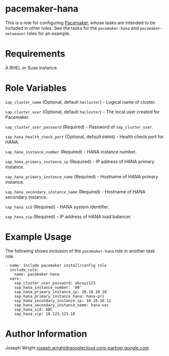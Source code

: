 # pacemaker-hana

This is a role for configuring [Pacemaker](https://clusterlabs.org/pacemaker/), whose tasks are intended to be included in other roles. See the tasks for the `pacemaker-hana` and `pacemaker-netweaver` roles for an example.

# Requirements

A RHEL or Suse instance.

# Role Variables

`sap_cluster_name` (Optional, default `hacluster`) - Logical name of cluster.

`sap_cluster_user` (Optional, default `hacluster`) - The local user created for Pacemaker.

`sap_cluster_user_password` (Required) - Password of `sap_cluster_user`.

`sap_hana_health_check_port` (Optional, default `60000`) - Health check port for HANA.

`sap_hana_instance_number` (Required) - HANA instance number.

`sap_hana_primary_instance_ip` (Required) - IP address of HANA primary instance.

`sap_hana_primary_instance_name` (Required) - Hostname of HANA primary instance.

`sap_hana_secondary_instance_name` (Required) - Hostname of HANA secondary instance.

`sap_hana_sid` (Required) - HANA system identifier.

`sap_hana_vip` (Required) - IP address of HANA load balancer.

# Example Usage

The following shows inclusion of the `pacemaker-hana` role in another task role.

```
- name: Include pacemaker install/config role
  include_role:
    name: pacemaker-hana
  vars:
    sap_cluster_user_password: abcxyz123
	sap_hana_instance_number: '00'
	sap_hana_primary_instance_ip: 10.10.10.10
	sap_hana_primary_instance_hana: hana-pri
	sap_hana_secondary_instance_ip: 10.10.10.11
	sap_hana_secondary_instance_name: hana-sec
	sap_hana_sid: ABC
	sap_hana_vip: 10.123.123.10
```

# Author Information

Joseph Wright <joseph.wright@googlecloud.corp-partner.google.com>
